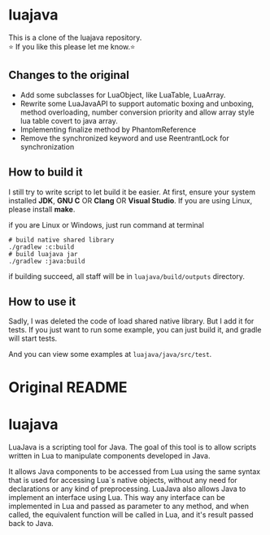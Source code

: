 # luajava

This is a clone of the luajava repository.  
⭐ If you like this please let me know.⭐

## Changes to the original

* Add some subclasses for LuaObject, like LuaTable, LuaArray.
* Rewrite some LuaJavaAPI to support automatic boxing and unboxing, 
method overloading, number conversion priority and allow array style lua table 
covert to java array.
* Implementing finalize method by PhantomReference
* Remove the synchronized keyword and use ReentrantLock for synchronization

## How to build it

I still try to write script to let build it be easier. 
At first, ensure your system installed **JDK**, **GNU C** OR **Clang** OR **Visual Studio**.
If you are using Linux, please install **make**.

if you are Linux or Windows, just run command at terminal
```
# build native shared library
./gradlew :c:build 
# build luajava jar
./gradlew :java:build
```

if building succeed, all staff will be in `luajava/build/outputs` directory. 

## How to use it

Sadly, I was deleted the code of load shared native library. But I add it for tests.
If you just want to run some example, you can just build it, and gradle will start tests.

And you can view some examples at `luajava/java/src/test`.

# Original README

luajava
=======

LuaJava is a scripting tool for Java. The goal of this tool is to allow scripts written in Lua to manipulate components developed in Java. 

It allows Java components to be accessed from Lua using the same syntax that is used for accessing Lua`s native objects, without any need 
for declarations or any kind of preprocessing.  LuaJava also allows Java to implement an interface using Lua. This way any interface can be
implemented in Lua and passed as parameter to any method, and when called, the equivalent function will be called in Lua, and it's result 
passed back to Java.
